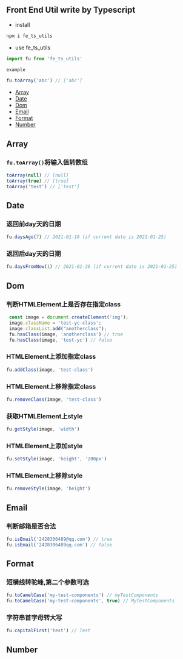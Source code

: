 ## Front End Util write by Typescript

* install

```bash
npm i fe_ts_utils
```

* use fe_ts_utils

```ts
import fu from 'fe_ts_utils'

example

fu.toArray('abc') // ['abc']
```

- [Array](#array)
- [Date](#date)
- [Dom](#dom)
- [Email](#email)
- [Format](#format)
- [Number](#number)

## Array

### <code>fu.toArray()</code>将输入值转数组

```ts
toArray(null) // [null]
toArray(true) // [true]
toArray('test') // ['test']
```

## Date

### 返回前day天的日期

```ts
fu.daysAgo(7) // 2021-01-18 (if current date is 2021-01-25)
```

### 返回后day天的日期

```ts
fu.daysFromNow(1) // 2021-01-26 (if current date is 2021-01-25)
```

## Dom

### 判断HTMLElement上是否存在指定class

```ts
 const image = document.createElement('img');
 image.className = 'test-yc-class';
 image.classList.add("anotherclass");
 fu.hasClass(image, 'anotherclass') // true
 fu.hasClass(image, 'test-yc') // false
```

### HTMLElement上添加指定class

```ts
fu.addClass(image, 'test-class')
```

### HTMLElement上移除指定class

```ts
fu.removeClass(image, 'test-class')
```

### 获取HTMLElement上style

```ts
fu.getStyle(image, 'width')
```

### HTMLElement上添加style

```ts
fu.setStyle(image, 'height', '200px')
```

### HTMLElement上移除style

```ts
fu.removeStyle(image, 'height')
```

## Email

### 判断邮箱是否合法

```ts
fu.isEmail('2428306489@qq.com') // true
fu.isEmail('2428306489qq.com') // false
```

## Format

### 短横线转驼峰,第二个参数可选

```ts
fu.toCamelCase('my-test-components') // myTestComponents
fu.toCamelCase('my-test-components', true) // MyTestComponents
```

### 字符串首字母转大写

```ts
fu.capitalFirst('test') // Test
```

## Number

